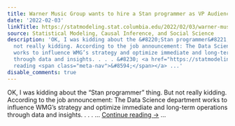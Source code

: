 ```yaml
---
title: Warner Music Group wants to hire a Stan programmer as VP Audience Data Science!
date: '2022-02-03'
linkTitle: https://statmodeling.stat.columbia.edu/2022/02/03/warner-music-group-wants-to-hire-a-stan-programmer-as-vp-audience-data-science/
source: Statistical Modeling, Causal Inference, and Social Science
description: 'OK, I was kidding about the &#8220;Stan programmer&#8221; thing. But
  not really kidding. According to the job announcement: The Data Science department
  works to influence WMG’s strategy and optimize immediate and long-term operations
  through data and insights. . . . &#8230; <a href="https://statmodeling.stat.columbia.edu/2022/02/03/warner-music-group-wants-to-hire-a-stan-programmer-as-vp-audience-data-science/">Continue
  reading <span class="meta-nav">&#8594;</span></a> ...'
disable_comments: true
---
```

OK, I was kidding about the &#8220;Stan programmer&#8221; thing. But not really kidding. According to the job announcement: The Data Science department works to influence WMG’s strategy and optimize immediate and long-term operations through data and insights. . . . &#8230; <a href="https://statmodeling.stat.columbia.edu/2022/02/03/warner-music-group-wants-to-hire-a-stan-programmer-as-vp-audience-data-science/">Continue reading <span class="meta-nav">&#8594;</span></a> ...